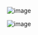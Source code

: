 
![image](https://github.com/user-attachments/assets/b76bd689-be30-479f-965d-44350e571779)


![image](https://github.com/user-attachments/assets/af1c66d4-2335-426d-a070-04f457c4d624)
